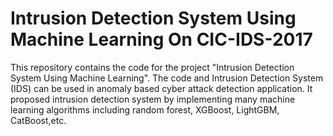 # Intrusion Detection System Using Machine Learning On CIC-IDS-2017
This repository contains the code for the project "Intrusion Detection System Using Machine Learning". The code and Intrusion Detection System (IDS) can be used in anomaly based cyber attack detection application.
It proposed intrusion detection system by implementing many machine learning algorithms including random forest, XGBoost, LightGBM, CatBoost,etc.
